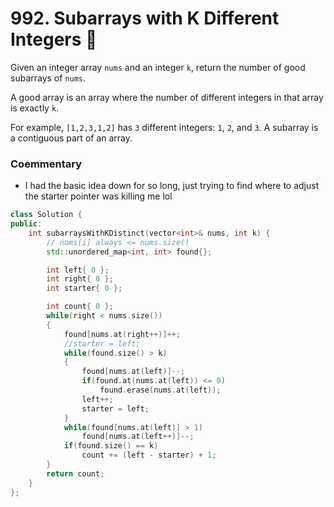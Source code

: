 # 992. Subarrays with K Different Integers 🔴

Given an integer array ```nums``` and an integer ```k```, return the number of good subarrays of ```nums```.

A good array is an array where the number of different integers in that array is exactly ```k```.

For example, ```[1,2,3,1,2]``` has ```3``` different integers: ```1```, ```2```, and ```3```.
A subarray is a contiguous part of an array.

### Coemmentary

 - I had the basic idea down for so long, just trying to find where to adjust the starter pointer was killing me lol

```cpp
class Solution {
public:
    int subarraysWithKDistinct(vector<int>& nums, int k) {
        // nums[i] always <= nums.size()
        std::unordered_map<int, int> found{};

        int left{ 0 };
        int right{ 0 };
        int starter{ 0 };

        int count{ 0 };
        while(right < nums.size())
        {
            found[nums.at(right++)]++;
            //starter = left;
            while(found.size() > k)
            {
                found[nums.at(left)]--;
                if(found.at(nums.at(left)) <= 0)
                    found.erase(nums.at(left));
                left++;
                starter = left;
            }
            while(found[nums.at(left)] > 1)
                found[nums.at(left++)]--;
            if(found.size() == k)
                count += (left - starter) + 1;
        }
        return count;
    }
};
```

